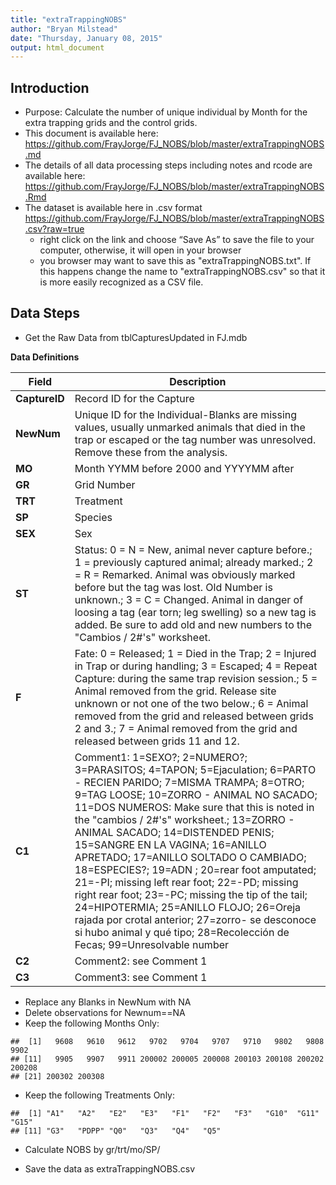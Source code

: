 ```yaml
---
title: "extraTrappingNOBS"
author: "Bryan Milstead"
date: "Thursday, January 08, 2015"
output: html_document
---
```

<!---
use these command instead of the knit icon if you want the data and work loaded into the R workspace
  library(knitr)
  knit('extraTrappingNOBS.rmd')
-->
Introduction
-------------------------
* Purpose: Calculate the number of unique individual by Month for the extra trapping grids and the control grids.
* This document is available here: https://github.com/FrayJorge/FJ_NOBS/blob/master/extraTrappingNOBS.md
* The details of all data processing steps including notes and rcode are available here: https://github.com/FrayJorge/FJ_NOBS/blob/master/extraTrappingNOBS.Rmd
* The dataset is available here in .csv format https://github.com/FrayJorge/FJ_NOBS/blob/master/extraTrappingNOBS.csv?raw=true
    - right click on the link and choose “Save As” to save the file to your computer, otherwise, it will open in your browser
    - you browser may want to save this as "extraTrappingNOBS.txt".  If this happens change the name to "extraTrappingNOBS.csv" so that it is more easily recognized as a CSV file.

Data Steps
-------------------------
* Get the Raw Data from tblCapturesUpdated in FJ.mdb



**Data Definitions**

Field  | Description 
------------- | ------------- 
**CaptureID** | Record ID for the Capture
**NewNum** | Unique ID for the Individual-Blanks are missing values, usually unmarked animals that died in the trap or escaped or the tag number was unresolved. Remove these from the analysis.
**MO** | Month YYMM before 2000 and YYYYMM after
**GR** | Grid Number
**TRT** | Treatment
**SP** | Species
**SEX** | Sex
**ST** | Status: 0 = N = New, animal never capture before.; 1 = previously captured animal; already marked.; 2 = R = Remarked.  Animal was obviously marked before but the tag was lost.  Old Number is unknown.; 3 = C = Changed.  Animal in danger of loosing a tag (ear torn; leg swelling) so a new tag is added.  Be sure to add old and new numbers to the "Cambios / 2#'s" worksheet.
**F** | Fate: 0 = Released; 1 = Died in the Trap; 2 = Injured in Trap or during handling; 3 = Escaped; 4 = Repeat Capture: during the same trap revision session.; 5 = Animal removed from the grid.  Release site unknown or not one of the two below.; 6 = Animal removed from the grid and released between grids 2 and 3.; 7 = Animal removed from the grid and released between grids 11 and 12.
**C1** | Comment1: 1=SEXO?; 2=NUMERO?; 3=PARASITOS; 4=TAPON; 5=Ejaculation; 6=PARTO - RECIEN PARIDO; 7=MISMA TRAMPA; 8=OTRO; 9=TAG LOOSE; 10=ZORRO - ANIMAL NO SACADO; 11=DOS NUMEROS:  Make sure that this is noted in the "cambios / 2#'s" worksheet.; 13=ZORRO - ANIMAL SACADO; 14=DISTENDED PENIS; 15=SANGRE EN LA VAGINA; 16=ANILLO APRETADO; 17=ANILLO SOLTADO O CAMBIADO; 18=ESPECIES?; 19=ADN ; 20=rear foot amputated; 21=-PI; missing left rear foot; 22=-PD; missing right rear foot; 23=-PC; missing the tip of the tail; 24=HIPOTERMIA; 25=ANILLO FLOJO; 26=Oreja rajada por crotal anterior; 27=zorro- se desconoce si hubo animal y qué tipo; 28=Recolección de Fecas; 99=Unresolvable number
**C2** | Comment2: see Comment 1
**C3** | Comment3: see Comment 1

* Replace any Blanks in NewNum with NA 
* Delete observations for Newnum==NA 
* Keep the following Months Only: 


```
##  [1]   9608   9610   9612   9702   9704   9707   9710   9802   9808   9902
## [11]   9905   9907   9911 200002 200005 200008 200103 200108 200202 200208
## [21] 200302 200308
```

* Keep the following Treatments Only: 


```
##  [1] "A1"   "A2"   "E2"   "E3"   "F1"   "F2"   "F3"   "G10"  "G11"  "G15" 
## [11] "G3"   "PDPP" "Q0"   "Q3"   "Q4"   "Q5"
```

* Calculate NOBS by gr/trt/mo/SP/


    
* Save the data as extraTrappingNOBS.csv 



